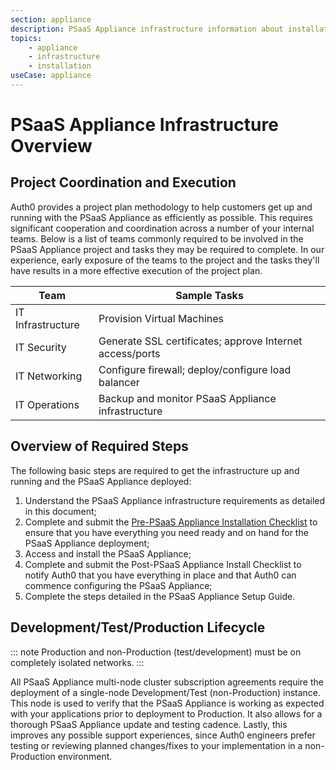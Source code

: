 ```yaml
---
section: appliance
description: PSaaS Appliance infrastructure information about installation
topics:
    - appliance
    - infrastructure
    - installation
useCase: appliance
---
```


<!-- markdownlint-disable MD033 -->

# PSaaS Appliance Infrastructure Overview

## Project Coordination and Execution

Auth0 provides a project plan methodology to help customers get up and running with the PSaaS Appliance as efficiently as possible. This requires significant cooperation and coordination across a number of your internal teams. Below is a list of teams commonly required to be involved in the PSaaS Appliance project and tasks they may be required to complete. In our experience, early exposure of the teams to the project and the tasks they'll have results in a more effective execution of the project plan.

<table class="table">
    <thead>
        <tr>
            <th>Team</th>
            <th>Sample Tasks</th>
        </tr>
    </thead>
    <tbody>
        <tr>
            <td>IT Infrastructure</td>
            <td>Provision Virtual Machines</td>
        </tr>
        <tr>
            <td>IT Security</td>
            <td>Generate SSL certificates; approve Internet access/ports</td>
        </tr>
        <tr>
            <td>IT Networking</td>
            <td>Configure firewall; deploy/configure load balancer</td>
        </tr>
        <tr>
            <td>IT Operations</td>
            <td>Backup and monitor PSaaS Appliance infrastructure</td>
        </tr>
    </tbody>
</table>

## Overview of Required Steps

The following basic steps are required to get the infrastructure up and running and the PSaaS Appliance deployed:

1. Understand the PSaaS Appliance infrastructure requirements as detailed in this document;
2. Complete and submit the [Pre-PSaaS Appliance Installation Checklist](https://docs.google.com/forms/d/e/1FAIpQLSckWRi2MWpzhBkUXoqjaEzMPGUsyL4ICbOetcGvSnn64dSM-A/viewform?c=0&w=1) to ensure that you have everything you need ready and on hand for the PSaaS Appliance deployment;
3. Access and install the PSaaS Appliance;
4. Complete and submit the Post-PSaaS Appliance Install Checklist to notify Auth0 that you have everything in place and that Auth0 can commence configuring the PSaaS Appliance;
5. Complete the steps detailed in the PSaaS Appliance Setup Guide.

## Development/Test/Production Lifecycle

::: note
Production and non-Production (test/development) must be on completely isolated networks.
:::

All PSaaS Appliance multi-node cluster subscription agreements require the deployment of a single-node Development/Test (non-Production) instance. This node is used to verify that the PSaaS Appliance is working as expected with your applications prior to deployment to Production. It also allows for a thorough PSaaS Appliance update and testing cadence. Lastly, this improves any possible support experiences, since Auth0 engineers prefer testing or reviewing planned changes/fixes to your implementation in a non-Production environment.
